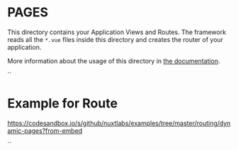 # PAGES

This directory contains your Application Views and Routes.
The framework reads all the `*.vue` files inside this directory and creates the router of your application.

More information about the usage of this directory in [the documentation](https://nuxtjs.org/guide/routing).


``
# Example for Route
https://codesandbox.io/s/github/nuxtlabs/examples/tree/master/routing/dynamic-pages?from-embed

``